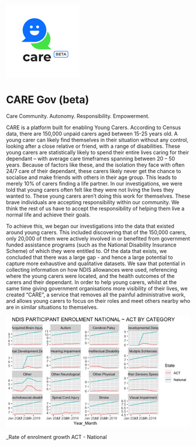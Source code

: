 ![alt text](https://github.com/patdbro/Oakton_GH2018/blob/master/care-thumbnail.png) 
# CARE Gov (beta)

Care
Community. Autonomy. Responsibility. Empowerment.
 
CARE is a platform built for enabling Young Carers. 
According to Census data, there are 150,000 unpaid carers aged between 15-25 years old.
A young carer can likely find themselves in their situation without any control, looking after a close relative or friend, with a range of disabilities. 
These young carers are statistically likely to spend their entire lives caring for their dependant – with average care timeframes spanning between 20 – 50 years.
Because of factors like these, and the isolation they face with often 24/7 care of their dependant, these carers likely never get the chance to socialise and make friends with others in their age group. This leads to merely 10% of carers finding a life partner.
In our investigations, we were told that young carers often felt like they were not living the lives they wanted to.
These young carers aren’t doing this work for themselves. These brave individuals are accepting responsibility within our community. 
We think the rest of us have to accept the responsibility of helping them live a normal life and achieve their goals. 
 
To achieve this, we began our investigations into the data that existed around young carers. This included discovering that of the 150,000 carers, only 20,000 of them were actively involved in or benefited from government funded assistance programs (such as the National Disability Insurance Scheme) of which they were entitled to.
Of the data that exists, we concluded that there was a large gap - and hence a large potential to capture more exhaustive and qualitative datasets. We saw that potential in collecting information on how NDIS allowances were used, referencing where the young carers were located, and the health outcomes of the carers and their dependant.
In order to help young carers, whilst at the same time giving government organisations more visibility of their lives, we created “CARE”, a service that removes all the painful administrative work, and allows young carers to focus on their roles and meet others nearby who are in similar situations to themselves.  

![alt text](https://github.com/patdbro/Oakton_GH2018/blob/master/NDIS%20Enrollment.jpeg) 

_Rate of enrolment growth ACT - National
